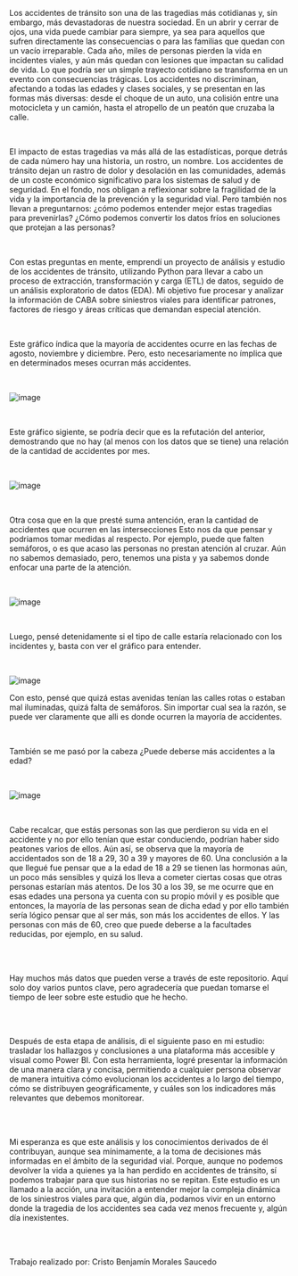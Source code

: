 Los accidentes de tránsito son una de las tragedias más cotidianas y, sin embargo, más devastadoras de nuestra sociedad.
En un abrir y cerrar de ojos, una vida puede cambiar para siempre, ya sea para aquellos que sufren directamente
las consecuencias o para las familias que quedan con un vacío irreparable. Cada año, miles de personas pierden
la vida en incidentes viales, y aún más quedan con lesiones que impactan su calidad de vida. Lo que podría ser
un simple trayecto cotidiano se transforma en un evento con consecuencias trágicas. Los accidentes no discriminan,
afectando a todas las edades y clases sociales, y se presentan en las formas más diversas: desde el choque de un auto,
una colisión entre una motocicleta y un camión, hasta el atropello de un peatón que cruzaba la calle.

<br>

El impacto de estas tragedias va más allá de las estadísticas, porque detrás de cada número hay una historia, 
un rostro, un nombre. Los accidentes de tránsito dejan un rastro de dolor y desolación en las comunidades,
además de un coste económico significativo para los sistemas de salud y de seguridad. En el fondo, nos obligan
a reflexionar sobre la fragilidad de la vida y la importancia de la prevención y la seguridad vial.
Pero también nos llevan a preguntarnos: ¿cómo podemos entender mejor estas tragedias para prevenirlas? 
¿Cómo podemos convertir los datos fríos en soluciones que protejan a las personas?

<br>

Con estas preguntas en mente, emprendí un proyecto de análisis y estudio de los accidentes de tránsito, 
utilizando Python para llevar a cabo un proceso de extracción, 
transformación y carga (ETL) de datos, seguido de un análisis exploratorio de datos (EDA). Mi objetivo fue 
procesar y analizar la información de CABA sobre siniestros viales para identificar patrones, factores 
de riesgo y áreas críticas que demandan especial atención.

<br>

Este gráfico índica que la mayoría de accidentes ocurre en las fechas de agosto, noviembre y diciembre. Pero, esto
necesariamente no ímplica que en determinados meses ocurran más accidentes.

<br>

![image](https://github.com/user-attachments/assets/a3e8ed03-9113-4e85-8e3c-b17cacba2334)

<br>

Este gráfico sigiente, se podría decir que es la refutación del anterior, demostrando que no hay (al menos con los datos que se 
tiene) una relación de la cantidad de accidentes por mes.

<br>

![image](https://github.com/user-attachments/assets/ae26f1f8-e5ad-4c1b-9bfc-d3bfaac40667)

<br>

Otra cosa que en la que presté suma antención, eran la cantidad de accidentes que ocurren en las intersecciones 
Esto nos da que pensar y podriamos tomar medidas al respecto. Por ejemplo, puede que falten semáforos, 
o es que acaso las personas no prestan atención al cruzar. Aún no sabemos demasiado, pero, tenemos una pista y 
ya sabemos donde enfocar una parte de la atención.

<br>

![image](https://github.com/user-attachments/assets/2477ec7f-2153-4eb3-a071-435cb49170c9)

<br>

Luego, pensé detenidamente si el tipo de calle estaría relacionado con los incidentes y, basta con ver el gráfico 
para entender.

<br>

![image](https://github.com/user-attachments/assets/36fccdcb-c1b2-4818-baaf-1a267a648eb2)

Con esto, pensé que quizá estas avenidas  tenían las calles rotas o estaban mal iluminadas, quizá falta de semáforos.
Sin importar cual sea la razón, se puede ver claramente que alli es donde ocurren la mayoría de accidentes.

<br>

También se me pasó por la cabeza ¿Puede deberse más accidentes a la edad?

<br>

![image](https://github.com/user-attachments/assets/fe210148-3d36-4907-9ce0-b323b3e19832)

<br>

Cabe recalcar, que estás personas son las que perdieron su vida en el accidente y no por ello tenían que estar 
conduciendo, podrían haber sido peatones varios de ellos. Aún así, se observa que la mayoría de accidentados son
de 18 a 29, 30 a 39 y mayores de 60. Una conclusión a la que llegué fue pensar que a la edad de 18 a 29 se tienen las
hormonas aún, un poco más sensibles y quizá los lleva a cometer ciertas cosas que otras personas estarían más atentos.
De los 30 a los 39, se me ocurre que en esas edades una persona ya cuenta con su propio móvil y es posible que entonces,
la mayoría de las personas sean de dicha edad y por ello también sería lógico pensar que al ser más, son más los 
accidentes de ellos. Y las personas con más de 60, creo que puede deberse a la facultades reducidas, 
por ejemplo, en su salud.

<br><br>

Hay muchos más datos que pueden verse a través de este repositorio. Aquí solo doy varios puntos clave,
pero agradecería que puedan tomarse el tiempo de leer sobre este estudio que he hecho.

<br><br>

Después de esta etapa de análisis, di el siguiente paso en mi estudio: trasladar los hallazgos y conclusiones 
a una plataforma más accesible y visual como Power BI. Con esta herramienta, logré presentar la información de 
una manera clara y concisa, permitiendo a cualquier persona observar de manera intuitiva cómo evolucionan los 
accidentes a lo largo del tiempo, cómo se distribuyen geográficamente, y cuáles son los indicadores más relevantes 
que debemos monitorear.

<br><br>

Mi esperanza es que este análisis y los conocimientos derivados de él contribuyan, aunque sea mínimamente,
a la toma de decisiones más informadas en el ámbito de la seguridad vial. Porque, aunque no podemos devolver
la vida a quienes ya la han perdido en accidentes de tránsito, sí podemos trabajar para que sus historias no 
se repitan. Este estudio es un llamado a la acción, una invitación a entender mejor la compleja dinámica de los
siniestros viales para que, algún día, podamos vivir en un entorno donde la tragedia de los accidentes sea cada
vez menos frecuente y, algún día inexistentes.

<br><br>

Trabajo realizado por: Cristo Benjamín Morales Saucedo
